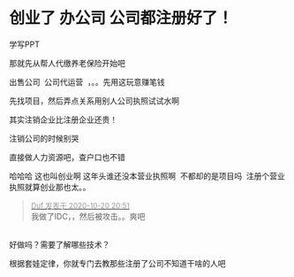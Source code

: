 # 创业了 办公司 公司都注册好了！


学写PPT<img src="static/image/smiley/yct/008.gif" smilieid="39" border="0" alt="" />

那就先从帮人代缴养老保险开始吧<img src="static/image/smiley/default/lol.gif" smilieid="12" border="0" alt="" />

出售公司&nbsp;&nbsp;公司代运营&nbsp;&nbsp;，。。先用这玩意赚笔钱<img id="aimg_BGQH2" onclick="zoom(this, this.src, 0, 0, 0)" class="zoom" src="https://cdn.jsdelivr.net/gh/hishis/forum-master/public/images/patch.gif" onmouseover="img_onmouseoverfunc(this)" onload="thumbImg(this)" border="0" alt="" />

先找项目，然后弄点关系用别人公司执照试试水啊

其实注销企业比注册企业还贵！

注销公司的时候别哭<img src="static/image/smiley/default/lol.gif" smilieid="12" border="0" alt="" />

直接做人力资源吧，查户口也不错

哈哈哈 这也叫创业啊 这年头谁还没本营业执照啊&nbsp;&nbsp;不都却的是项目吗&nbsp;&nbsp;注册个营业执照就算创业那也太。。

<div class="quote"><blockquote><font size="2"><a href="https://www.hostloc.com/forum.php?mod=redirect&amp;goto=findpost&amp;pid=9328738&amp;ptid=756527" target="_blank"><font color="#999999">Duf 发表于 2020-10-20 20:51</font></a></font><br />
我做了IDC，，然后被攻击。。爽吧</blockquote></div><br />
好做吗？需要了解哪些技术？

根据套娃定律，你就专门去教那些注册了公司不知道干啥的人吧<img src="static/image/smiley/yct/010.gif" smilieid="41" border="0" alt="" />
